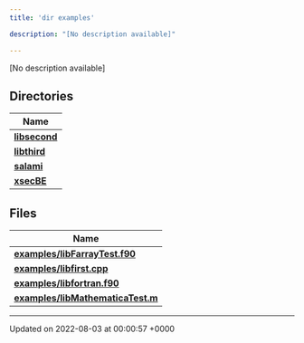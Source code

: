 ```yaml
---
title: 'dir examples'

description: "[No description available]"

---
```







[No description available]

## Directories

| Name           |
| -------------- |
| **[libsecond](/documentation/code/gambit_sphinx/files/dir_dff073d442c794c2989394115bec1e2e/#dir-libsecond)**  |
| **[libthird](/documentation/code/gambit_sphinx/files/dir_c35c44b862b82d6b9b19a560498428d3/#dir-libthird)**  |
| **[salami](/documentation/code/gambit_sphinx/files/dir_69fa228ebecc3dc4f9a2f9d9b10a1247/#dir-salami)**  |
| **[xsecBE](/documentation/code/gambit_sphinx/files/dir_a78c512b56e271af296e1e64c966e8c5/#dir-xsecbe)**  |

## Files

| Name           |
| -------------- |
| **[examples/libFarrayTest.f90](/documentation/code/gambit_sphinx/files/libfarraytest_8f90/#file-libfarraytest.f90)**  |
| **[examples/libfirst.cpp](/documentation/code/gambit_sphinx/files/libfirst_8cpp/#file-libfirst.cpp)**  |
| **[examples/libfortran.f90](/documentation/code/gambit_sphinx/files/libfortran_8f90/#file-libfortran.f90)**  |
| **[examples/libMathematicaTest.m](/documentation/code/gambit_sphinx/files/libmathematicatest_8m/#file-libmathematicatest.m)**  |






-------------------------------

Updated on 2022-08-03 at 00:00:57 +0000

